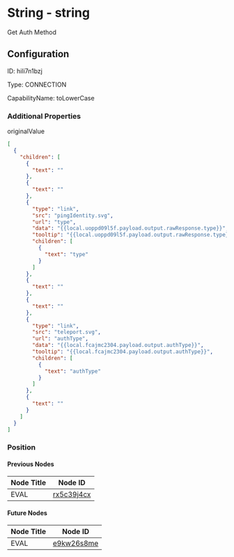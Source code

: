 # String - string 
Get Auth Method
## Configuration
ID:  hili7n1bzj

Type: CONNECTION 

CapabilityName: toLowerCase






### Additional Properties
originalValue
```json 
[
  {
    "children": [
      {
        "text": ""
      },
      {
        "text": ""
      },
      {
        "type": "link",
        "src": "pingIdentity.svg",
        "url": "type",
        "data": "{{local.uoppd09l5f.payload.output.rawResponse.type}}",
        "tooltip": "{{local.uoppd09l5f.payload.output.rawResponse.type}}",
        "children": [
          {
            "text": "type"
          }
        ]
      },
      {
        "text": ""
      },
      {
        "text": ""
      },
      {
        "type": "link",
        "src": "teleport.svg",
        "url": "authType",
        "data": "{{local.fcajmc2304.payload.output.authType}}",
        "tooltip": "{{local.fcajmc2304.payload.output.authType}}",
        "children": [
          {
            "text": "authType"
          }
        ]
      },
      {
        "text": ""
      }
    ]
  }
]
```





### Position

#### Previous Nodes
| Node Title | Node ID |
| :------------- | ------------ |
| EVAL | [rx5c39j4cx](./rx5c39j4cx.md) | 
 
 #### Future Nodes
| Node Title | Node ID |
| :------------- | ------------ |
| EVAL |[e9kw26s8me](./e9kw26s8me.md) | 
